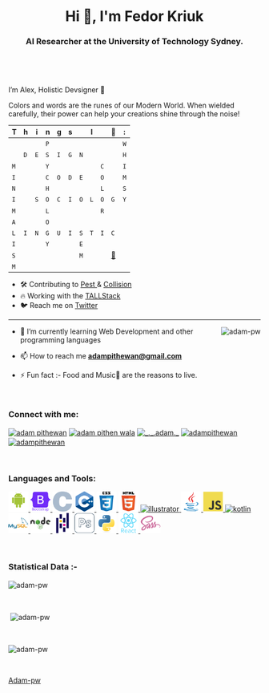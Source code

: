   <h1 align="center">Hi 👋, I'm Fedor Kriuk</h1>
<h3 align="center">AI Researcher at the University of Technology Sydney.</h3>
<br>
  <p></p>
<br>

<p>I’m Alex, Holistic Devsigner 🎨</p>
<p>Colors and words are the runes of our Modern World. When wielded carefully, their power can help your creations shine through the noise!</p>














































































































































































<table><thead><tr><th>T</th><th>h</th><th>i</th><th>n</th><th>g</th><th>s</th><th></th><th>I</th><th></th><th>💚</th><th>:</th></tr></thead><tbody><tr><td></td><td></td><td></td><td><code>P</code></td><td></td><td></td><td></td><td></td><td></td><td></td><td><code>W</code></td></tr><tr><td></td><td><code>D</code></td><td><code>E</code></td><td><code>S</code></td><td><code>I</code></td><td><code>G</code></td><td><code>N</code></td><td></td><td></td><td></td><td><code>H</code></td></tr><tr><td><code>M</code></td><td></td><td></td><td><code>Y</code></td><td></td><td></td><td></td><td></td><td><code>C</code></td><td></td><td><code>I</code></td></tr><tr><td><code>I</code></td><td></td><td></td><td><code>C</code></td><td><code>O</code></td><td><code>D</code></td><td><code>E</code></td><td></td><td><code>O</code></td><td></td><td><code>M</code></td></tr><tr><td><code>N</code></td><td></td><td></td><td><code>H</code></td><td></td><td></td><td></td><td></td><td><code>L</code></td><td></td><td><code>S</code></td></tr><tr><td><code>I</code></td><td></td><td><code>S</code></td><td><code>O</code></td><td><code>C</code></td><td><code>I</code></td><td><code>O</code></td><td><code>L</code></td><td><code>O</code></td><td><code>G</code></td><td><code>Y</code></td></tr><tr><td><code>M</code></td><td></td><td></td><td><code>L</code></td><td></td><td></td><td></td><td></td><td><code>R</code></td><td></td><td></td></tr><tr><td><code>A</code></td><td></td><td></td><td><code>O</code></td><td></td><td></td><td></td><td></td><td></td><td></td><td></td></tr><tr><td><code>L</code></td><td><code>I</code></td><td><code>N</code></td><td><code>G</code></td><td><code>U</code></td><td><code>I</code></td><td><code>S</code></td><td><code>T</code></td><td><code>I</code></td><td><code>C</code></td><td></td></tr><tr><td><code>I</code></td><td></td><td></td><td><code>Y</code></td><td></td><td></td><td><code>E</code></td><td></td><td></td><td></td><td></td></tr><tr><td><code>S</code></td><td></td><td></td><td></td><td></td><td></td><td><code>M</code></td><td></td><td></td><td><a href="https://www.instagram.com/alexmartinfr/">📸</a></td><td></td></tr><tr><td><code>M</code></td><td></td><td></td><td></td><td></td><td></td><td></td><td></td><td></td><td></td><td></td></tr></tbody></table>
<ul>
<li>🛠 Contributing to <a href="https://github.com/pestphp/pest"> Pest </a> &amp; <a href="https://github.com/nunomaduro/collision"> Collision </a></li>
<li>🔥 Working with the <a href="https://tallstack.dev/"> TALLStack </a></li>
<li>🐦 Reach me on <a href="https://twitter.com/alexmartinfr"> Twitter </a></li>
</ul>
<hr>

<p><img align="right" src="https://github.com/Adam-pw/Adam-pw/blob/main/animation_500_kxa883sd.gif" alt="adam-pw"></p>
<ul>
<li>
<p>🌱 I’m currently learning Web Development and other programming languages</p>
</li>
<li>
<p>📫 How to reach me <strong><a href="mailto:adampithewan@gmail.com">adampithewan@gmail.com</a></strong></p>
</li>
<li>
<p>⚡ Fun fact :- Food and Music🎵 are the reasons to live.</p>
</li>
</ul>
<br>
<h3 align="left">Connect with me:</h3>
<p align="left">
  <a href="https://www.linkedin.com/in/adam-pithewan/" target="blank"><img align="center" src="https://raw.githubusercontent.com/rahuldkjain/github-profile-readme-generator/master/src/images/icons/Social/linked-in-alt.svg" alt="adam pithewan" height="30" width="40"></a>
  <a href="https://fb.com/adam pithen wala" target="blank"><img align="center" src="https://raw.githubusercontent.com/rahuldkjain/github-profile-readme-generator/master/src/images/icons/Social/facebook.svg" alt="adam pithen wala" height="30" width="40"></a>
  <a href="https://instagram.com/_._.adam._" target="blank"><img align="center" src="https://raw.githubusercontent.com/rahuldkjain/github-profile-readme-generator/master/src/images/icons/Social/instagram.svg" alt="_._.adam._" height="30" width="40"></a>
  <a href="https://www.hackerrank.com/adampithewan" target="blank"><img align="center" src="https://raw.githubusercontent.com/rahuldkjain/github-profile-readme-generator/master/src/images/icons/Social/hackerrank.svg" alt="adampithewan" height="30" width="40"></a>
 <a href="https://twitter.com/adam_pithenwala" target="blank"><img align="center" src="https://raw.githubusercontent.com/rahuldkjain/github-profile-readme-generator/master/src/images/icons/Social/twitter.svg" alt="adampithewan" height="30" width="40"></a>
</p>
<br>
<h3 align="left">Languages and Tools:</h3>
<p align="left"> <a href="https://developer.android.com" target="_blank" rel="noreferrer"> <img src="https://raw.githubusercontent.com/devicons/devicon/master/icons/android/android-original-wordmark.svg" alt="android" width="40" height="40"> </a> <a href="https://getbootstrap.com" target="_blank" rel="noreferrer">
    <img src="https://raw.githubusercontent.com/devicons/devicon/master/icons/bootstrap/bootstrap-plain-wordmark.svg" alt="bootstrap" width="40" height="40"> </a> <a href="https://www.cprogramming.com/" target="_blank" rel="noreferrer"> <img src="https://raw.githubusercontent.com/devicons/devicon/master/icons/c/c-original.svg" alt="c" width="40" height="40"> </a> <a href="https://www.w3schools.com/cpp/" target="_blank" rel="noreferrer">
    <img src="https://raw.githubusercontent.com/devicons/devicon/master/icons/cplusplus/cplusplus-original.svg" alt="cplusplus" width="40" height="40"> </a> <a href="https://www.w3schools.com/css/" target="_blank" rel="noreferrer"> <img src="https://raw.githubusercontent.com/devicons/devicon/master/icons/css3/css3-original-wordmark.svg" alt="css3" width="40" height="40"> </a> <a href="https://www.w3.org/html/" target="_blank" rel="noreferrer"> <img src="https://raw.githubusercontent.com/devicons/devicon/master/icons/html5/html5-original-wordmark.svg" alt="html5" width="40" height="40"> </a> <a href="https://www.adobe.com/in/products/illustrator.html" target="_blank" rel="noreferrer"> <img src="https://www.vectorlogo.zone/logos/adobe_illustrator/adobe_illustrator-icon.svg" alt="illustrator" width="40" height="40"> </a> <a href="https://www.java.com" target="_blank" rel="noreferrer"> <img src="https://raw.githubusercontent.com/devicons/devicon/master/icons/java/java-original.svg" alt="java" width="40" height="40"> </a> <a href="https://developer.mozilla.org/en-US/docs/Web/JavaScript" target="_blank" rel="noreferrer"> <img src="https://raw.githubusercontent.com/devicons/devicon/master/icons/javascript/javascript-original.svg" alt="javascript" width="40" height="40"> </a> <a href="https://kotlinlang.org" target="_blank" rel="noreferrer">
    <img src="https://www.vectorlogo.zone/logos/kotlinlang/kotlinlang-icon.svg" alt="kotlin" width="40" height="40">
  </a> <a href="https://www.mysql.com/" target="_blank" rel="noreferrer"> <img src="https://raw.githubusercontent.com/devicons/devicon/master/icons/mysql/mysql-original-wordmark.svg" alt="mysql" width="40" height="40"> </a>  <a href="https://nodejs.org" target="_blank" rel="noreferrer"> <img src="https://raw.githubusercontent.com/devicons/devicon/master/icons/nodejs/nodejs-original-wordmark.svg" alt="nodejs" width="40" height="40"> </a> <a href="https://pandas.pydata.org/" target="_blank" rel="noreferrer">
    <img src="https://raw.githubusercontent.com/devicons/devicon/2ae2a900d2f041da66e950e4d48052658d850630/icons/pandas/pandas-original.svg" alt="pandas" width="40" height="40"> </a> <a href="https://www.photoshop.com/en" target="_blank" rel="noreferrer"> <img src="https://raw.githubusercontent.com/devicons/devicon/master/icons/photoshop/photoshop-line.svg" alt="photoshop" width="40" height="40"> </a> <a href="https://www.python.org" target="_blank" rel="noreferrer"> <img src="https://raw.githubusercontent.com/devicons/devicon/master/icons/python/python-original.svg" alt="python" width="40" height="40"> </a> <a href="https://reactjs.org/" target="_blank" rel="noreferrer"> <img src="https://raw.githubusercontent.com/devicons/devicon/master/icons/react/react-original-wordmark.svg" alt="react" width="40" height="40"> </a> <a href="https://sass-lang.com" target="_blank" rel="noreferrer"> <img src="https://raw.githubusercontent.com/devicons/devicon/master/icons/sass/sass-original.svg" alt="sass" width="40" height="40"> </a> </p>
<br>
<h3>Statistical Data :-</h3>
<p><img align="center" src="https://github-readme-stats.vercel.app/api/top-langs?username=adam-pw&amp;show_icons=true&amp;locale=en&amp;bg_color=0d1117&amp;text_color=ffffff&amp;layout=compact" alt="adam-pw" bg_color="#808080/"></p>
<br>
<p>&nbsp;<img align="center" src="https://github-readme-stats.vercel.app/api?username=adam-pw&amp;show_icons=true&amp;locale=en&amp;bg_color=0d1117&amp;text_color=ffffff&amp;repo=convoychat" alt="adam-pw"></p>
<br>
<p><img align="center" src="https://github-readme-streak-stats.herokuapp.com/?user=Adam-pw&amp;theme=dark&amp;background=0d1117&amp;date_format=M%20j%5B%2C%20Y%5D" alt="adam-pw"></p>
<p align="left"> <a href="https://twitter.com/" target="blank"><img src="https://img.shields.io/twitter/follow/?logo=twitter&amp;style=for-the-badge" alt=""></a> </p>
<p><a href="https://github.com/Adam-pw">Adam-pw</a></p> 

<!---
fedorkiruk/fedorkiruk is a ✨ special ✨ repository because its `README.md` (this file) appears on your GitHub profile.
You can click the Preview link to take a look at your changes.
--->
